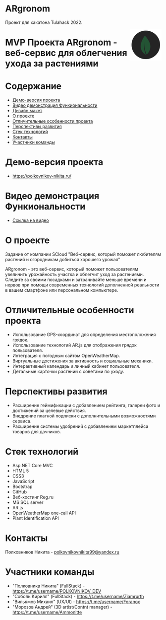 # ARgronom
Проект для хакатона Tulahack 2022.


<img src="ARgronom/ARgronom/wwwroot/img/icons/1.png" align="right" />

# MVP Проекта ARgronom - веб-сервис для облегчения ухода за растениями

# Содержание
* [Демо-версия проекта](#demo)
* [Видео демонстрация Функиональности](#videodemo)
* [Дизайн макет](#layout)
* [О проекте](#about)
* [Отличительные особенности проекта](#special)
* [Перспективы развития](#perspectives)
* [Стек технологий](#technology-stack)
* [Контакты](#contacts)
* [Участники команды](#team-members)

# <a name="demo"></a>Демо-версия проекта
* https://polkovnikov-nikita.ru/

# <a name="videodemo"></a>Видео демонстрация Функиональности
* [Ссылка на видео](https://drive.google.com/file/d/1_WrJMZninEHYPHArBL38TxxyVAjXg3wA/view)

# <a name="about"></a>О проекте
Задание от компании SCloud "Веб-сервис, который поможет любителям растений и огородникам добиться хорошего урожая"

ARgronom - это веб-сервис, который поможет пользователям увеличить урожайность участка и облегчит уход за растениями. 
Следите за своими посадками и затрачивайте меньше времени и нервов при помощи современных технологий дополненной реальности в вашем смартфоне или персональном компьютере. 

# <a name="special"></a>Отличительные особенности проекта
* Использование GPS-координат для определения местоположения грядок. 
* Использование технологий AR.js для отображения грядок пользователя.
* Интеграция с погодным сайтом OpenWeatherMap. 
* Виртуальные достижения за активность и социальные механики.
* Интерактивный календарь и личный кабинет пользователя. 
* Детальные карточки растений с советами по уходу. 

# <a name="perspectives"></a>Перспективы развития
* Расширение геймификации с добавлением рейтинга, галереи фото и достижений за целевые действия.
* Внедрение платной подписки с дополнительными возможностями сервиса.
* Расширение системы удобрений с добавлением маркетплейса товаров для дачников.

# <a name="technology-stack"></a>Стек технологий
* Asp.NET Core MVC
* HTML 5
* CSS3
* JavaScript
* Bootstrap
* GitHub
* Веб-хостинг Reg.ru
* MS SQL server
* AR.js
* OpenWeatherMap one-call API
* Plant Identification API

# <a name="contacts"></a>Контакты
Полковников Никита - polkovnikovnikita99@yandex.ru

# <a name="team-members"></a>Участники команды
* "Полковникв Никита" (FullStack) - https://t.me/username/POLKOVNIKOV_DEV
* "Соболь Кирилл" (FullStack) - https://t.me/username/Ziamrurth
* "Вильямов Михаил" (UX/UI) - https://t.me/username/Foranox
* "Морозов Андрей" (3D artist/Contnt manager) - https://t.me/username/Ammonitte
